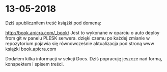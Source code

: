 # 13-05-2018

Dziś upubliczniłem treść książki pod domeną: 

http://book.apicra.com/_book/
Jest to wykonane w oparciu o auto deploy from git w panelu PLESK serwera.
dzięki czemu po każdej zmianie w repozytorium pojawia się równowcześnie aktualizacja pod stroną www książki book.apicra.com

Dodałem kilka informacji w sekcji Docs.
Dziś popracuję jeszcze nad formą, konspektem i spisem treści.

